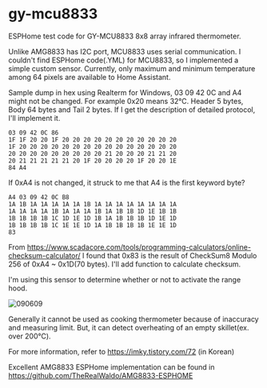 # gy-mcu8833

ESPHome test code for GY-MCU8833 8x8 array infrared thermometer. 

Unlike AMG8833 has I2C port, MCU8833 uses serial communication. I couldn't find ESPHome code(.YML) for MCU8833, so I implemented a simple custom sensor. Currently, only maximum and minimum temperature among 64 pixels are available to Home Assistant.   

Sample dump in hex using Realterm for Windows, 03 09 42 0C and A4 might not be changed. For example 0x20 means 32℃. Header 5 bytes, Body 64 bytes and Tail 2 bytes. If I get the description of detailed protocol, I'll implement it. 

```
03 09 42 0C 86 
1F 1F 20 20 1F 20 20 20 20 20 20 20 20 20 20 20 
1F 20 20 20 20 20 20 20 20 20 20 20 20 20 20 20 
20 20 20 20 20 20 20 20 20 21 20 20 20 21 21 20 
20 21 21 21 21 21 20 1F 20 20 20 20 1F 20 20 1E 
84 A4
```

If 0xA4 is not changed, it struck to me that A4 is the first keyword byte?

```
A4 03 09 42 0C B8 
1A 1B 1A 1A 1A 1A 1A 1B 1A 1A 1A 1A 1A 1A 1A 1A 
1A 1A 1A 1A 1B 1A 1A 1A 1B 1A 1B 1B 1D 1E 1B 1B 
1B 1B 1B 1B 1C 1D 1E 1D 1B 1A 1B 1B 1B 1D 1E 1D 
1B 1B 1B 1B 1C 1E 1E 1D 1A 1B 1B 1B 1B 1E 1E 1D 
83
```

From https://www.scadacore.com/tools/programming-calculators/online-checksum-calculator/ I found that 0x83 is the result of CheckSum8 Modulo 256 of 0xA4 ~ 0x1D(70 bytes). I'll add function to calculate checksum.  

I'm using this sensor to determine whether or not to activate the range hood.

![090609](https://github.com/sevengivings/gy-mcu8833/assets/2328500/ddd8145e-e9c4-475b-96eb-28d8879a7878)

Generally it cannot be used as cooking thermometer because of inaccuracy and measuring limit. But, it can detect overheating of an empty skillet(ex. over 200℃).

For more information, refer to https://imky.tistory.com/72 (in Korean)

Excellent AMG8833 ESPHome implementation can be found in https://github.com/TheRealWaldo/AMG8833-ESPHOME 
